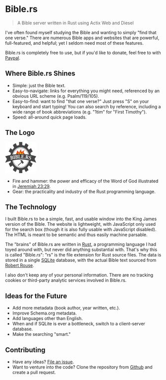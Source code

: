 # Bible.rs

> A Bible server written in Rust using Actix Web and Diesel

I've often found myself studying the Bible and wanting to simply "find that
one verse." There are numerous Bible apps and websites that are powerful,
full-featured, and helpful; yet I seldom need most of these features.

Bible.rs is completely free to use, but if you'd like to donate, feel free to
with [Paypal](https://paypal.me/DSpeckhals).

## Where Bible.rs Shines
- Simple: just the Bible text.
- Easy-to-navigate: links for everything you might need, referenced by an
obvious URL scheme (e.g. Psalm/119/105).
- Easy-to-find: want to find "that one verse?" Just press "S" on your
keyboard and start typing! You can also search by reference, including
a wide range of book abbreviations (e.g. "1tim" for "First Timothy").
- Speed: all-around quick page loads.

## The Logo
<img src="https://raw.githubusercontent.com/DSpeckhals/bible.rs/master/web/dist/img/bible.rs.svg?sanitize=true" alt="Bible.rs logo" height="100" width="100">

- Fire and hammer: the power and efficacy of the Word of God illustrated in
[Jeremiah 23:29](https://bible.rs/Jeremiah/23#v29).
- Gear: the practicality and industry of the Rust programming language.

## The Technology
I built Bible.rs to be a simple, fast, and usable window into the King James
version of the Bible. The website is lightweight, with JavaScript only used
for the search box (though it is also fully usable with JavaScript disabled).
The HTML is meant to be semantic and thus easily machine parsable.

The "brains" of Bible.rs are written in [Rust]("https://www.rust-lang.org/en-US/"),
a programming language I had toyed around with, but never did anything
substantial with. That's why this is called "Bible.*rs*": "rs" is the file
extension for Rust source files. The data is stored in a single [SQLite](https://www.sqlite.org/index.html)
database, with the actual Bible text sourced from [Robert Rouse](https://github.com/robertrouse/KJV-bible-database-with-metadata-MetaV-).

I also don't keep any of your personal information. There are no tracking
cookies or third-party analytic services involved in Bible.rs.

## Ideas for the Future
- Add more metadata (book author, year written, etc.).
- Improve Schema.org metadata.
- Add languages other than English.
- When and if SQLite is ever a bottleneck, switch to a client-server database.
- Make the searching "smart."

## Contributing
- Have any ideas? [File an issue](https://github.com/DSpeckhals/bible.rs/issues/new).
- Want to venture into the code? Clone the repository from
[Github](https://github.com/DSpeckhals/bible.rs) and create a pull request.
